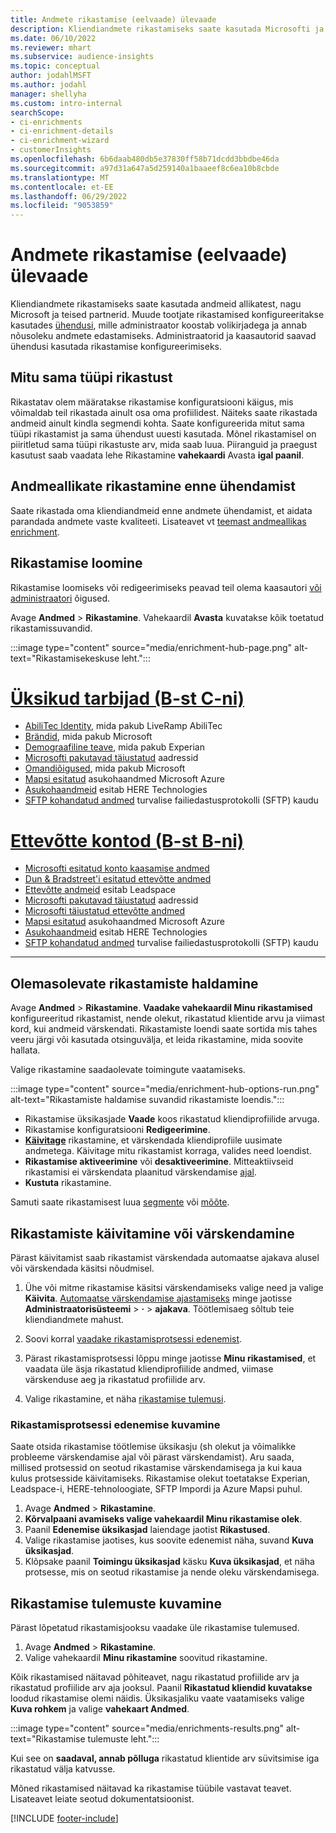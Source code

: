 ```yaml
---
title: Andmete rikastamise (eelvaade) ülevaade
description: Kliendiandmete rikastamiseks saate kasutada Microsofti ja muude muude tootjate teenuste võimalusi.
ms.date: 06/10/2022
ms.reviewer: mhart
ms.subservice: audience-insights
ms.topic: conceptual
author: jodahlMSFT
ms.author: jodahl
manager: shellyha
ms.custom: intro-internal
searchScope:
- ci-enrichments
- ci-enrichment-details
- ci-enrichment-wizard
- customerInsights
ms.openlocfilehash: 6b6daab480db5e37830ff58b71dcdd3bbdbe46da
ms.sourcegitcommit: a97d31a647a5d259140a1baaeef8c6ea10b8cbde
ms.translationtype: MT
ms.contentlocale: et-EE
ms.lasthandoff: 06/29/2022
ms.locfileid: "9053859"
---
```

# <a name="data-enrichment-preview-overview"></a>Andmete rikastamise (eelvaade) ülevaade

Kliendiandmete rikastamiseks saate kasutada andmeid allikatest, nagu Microsoft ja teised partnerid. Muude tootjate rikastamised konfigureeritakse kasutades [ühendusi](connections.md), mille administraator koostab volikirjadega ja annab nõusoleku andmete edastamiseks. Administraatorid ja kaasautorid saavad ühendusi kasutada rikastamise konfigureerimiseks.  

## <a name="multiple-enrichments-of-the-same-type"></a>Mitu sama tüüpi rikastust

Rikastatav olem määratakse rikastamise konfiguratsiooni käigus, mis võimaldab teil rikastada ainult osa oma profiilidest. Näiteks saate rikastada andmeid ainult kindla segmendi kohta. Saate konfigureerida mitut sama tüüpi rikastamist ja sama ühendust uuesti kasutada. Mõnel rikastamisel on piiritletud sama tüüpi rikastuste arv, mida saab luua. Piiranguid ja praegust kasutust saab vaadata lehe Rikastamine **vahekaardi** Avasta **igal paanil**.

## <a name="enrich-data-sources-before-unification"></a>Andmeallikate rikastamine enne ühendamist

Saate rikastada oma kliendiandmeid enne andmete ühendamist, et aidata parandada andmete vaste kvaliteeti. Lisateavet vt [teemast andmeallikas enrichment](data-sources-enrichment.md).

## <a name="create-an-enrichment"></a>Rikastamise loomine

Rikastamise loomiseks või redigeerimiseks peavad teil olema kaasautori [või administraatori](permissions.md) õigused.

Avage **Andmed** > **Rikastamine**. Vahekaardil **Avasta** kuvatakse kõik toetatud rikastamissuvandid.

:::image type="content" source="media/enrichment-hub-page.png" alt-text="Rikastamisekeskuse leht.":::

# <a name="individual-consumers-b-to-c"></a>[Üksikud tarbijad (B-st C-ni)](#tab/b2c)

- [AbiliTec Identity](enrichment-liveramp.md), mida pakub LiveRamp AbiliTec
- [Brändid](enrichment-microsoft.md), mida pakub Microsoft
- [Demograafiline teave](enrichment-experian.md), mida pakub Experian
- [Microsofti pakutavad täiustatud](enrichment-enhanced-addresses.md) aadressid
- [Omandiõigused](enrichment-microsoft.md), mida pakub Microsoft
- [Mapsi esitatud](enrichment-azure-maps.md) asukohaandmed Microsoft Azure
- [Asukohaandmeid](enrichment-here.md) esitab HERE Technologies
- [SFTP kohandatud andmed](enrichment-SFTP-custom-import.md) turvalise failiedastusprotokolli (SFTP) kaudu

# <a name="business-accounts-b-to-b"></a>[Ettevõtte kontod (B-st B-ni)](#tab/b2b)

- [Microsofti esitatud konto kaasamise andmed](enrichment-office.md)
- [Dun & Bradstreet'i esitatud ettevõtte andmed](enrichment-dnb.md)
- [Ettevõtte andmeid](enrichment-leadspace.md) esitab Leadspace
- [Microsofti pakutavad täiustatud](enrichment-enhanced-addresses.md) aadressid
- [Microsofti täiustatud ettevõtte andmed](enrichment-enhanced-company-data.md)
- [Mapsi esitatud](enrichment-azure-maps.md) asukohaandmed Microsoft Azure
- [Asukohaandmeid](enrichment-here.md) esitab HERE Technologies
- [SFTP kohandatud andmed](enrichment-SFTP-custom-import.md) turvalise failiedastusprotokolli (SFTP) kaudu

---

## <a name="manage-existing-enrichments"></a>Olemasolevate rikastamiste haldamine

Avage **Andmed** > **Rikastamine**. **Vaadake vahekaardil Minu rikastamised** konfigureeritud rikastamist, nende olekut, rikastatud klientide arvu ja viimast kord, kui andmeid värskendati. Rikastamiste loendi saate sortida mis tahes veeru järgi või kasutada otsinguvälja, et leida rikastamine, mida soovite hallata.

Valige rikastamine saadaolevate toimingute vaatamiseks.

:::image type="content" source="media/enrichment-hub-options-run.png" alt-text="Rikastamiste haldamise suvandid rikastamiste loendis.":::

- Rikastamise üksikasjade **Vaade** koos rikastatud kliendiprofiilide arvuga.
- Rikastamise konfiguratsiooni **Redigeerimine**.
- [**Käivitage**](#run-or-refresh-enrichments) rikastamine, et värskendada kliendiprofiile uusimate andmetega. Käivitage mitu rikastamist korraga, valides need loendist.
- **Rikastamise aktiveerimine** või **desaktiveerimine**. Mitteaktiivseid rikastamisi ei värskendata plaanitud värskendamise [ajal](system.md#schedule-tab).
- **Kustuta** rikastamine.

Samuti saate rikastamisest luua [segmente](segments.md) või [mõõte](measures.md).

## <a name="run-or-refresh-enrichments"></a>Rikastamiste käivitamine või värskendamine

Pärast käivitamist saab rikastamist värskendada automaatse ajakava alusel või värskendada käsitsi nõudmisel.

1. Ühe või mitme rikastamise käsitsi värskendamiseks valige need ja valige **Käivita**. [Automaatse värskendamise ajastamiseks](system.md#schedule-tab) minge jaotisse **Administraatorisüsteemi** > **·** > **ajakava**. Töötlemisaeg sõltub teie kliendiandmete mahust.

1. Soovi korral [vaadake rikastamisprotsessi edenemist](#see-the-progress-of-the-enrichment-process).

1. Pärast rikastamisprotsessi lõppu minge jaotisse **Minu rikastamised**, et vaadata üle äsja rikastatud kliendiprofiilide andmed, viimase värskenduse aeg ja rikastatud profiilide arv.

1. Valige rikastamine, et näha [rikastamise tulemusi](#view-enrichment-results).

### <a name="see-the-progress-of-the-enrichment-process"></a>Rikastamisprotsessi edenemise kuvamine

Saate otsida rikastamise töötlemise üksikasju (sh olekut ja võimalikke probleeme värskendamise ajal või pärast värskendamist). Aru saada, millised protsessid on seotud rikastamise värskendamisega ja kui kaua kulus protsesside käivitamiseks. Rikastamise olekut toetatakse Experian, Leadspace-i, HERE-tehnoloogiate, SFTP Impordi ja Azure Mapsi puhul.

1. Avage **Andmed** > **Rikastamine**.
1. **Kõrvalpaani avamiseks valige vahekaardil Minu rikastamise olek**.
1. Paanil **Edenemise üksikasjad** laiendage jaotist **Rikastused**.
1. Valige rikastamise jaotises, kus soovite edenemist näha, suvand **Kuva üksikasjad**.
1. Klõpsake paanil **Toimingu üksikasjad** käsku **Kuva üksikasjad**, et näha protsesse, mis on seotud rikastamise ja nende oleku värskendamisega.

## <a name="view-enrichment-results"></a>Rikastamise tulemuste kuvamine

Pärast lõpetatud rikastamisjooksu vaadake üle rikastamise tulemused.

1. Avage **Andmed** > **Rikastamine**.
1. Valige vahekaardil **Minu rikastamine** soovitud rikastamine.

Kõik rikastamised näitavad põhiteavet, nagu rikastatud profiilide arv ja rikastatud profiilide arv aja jooksul. Paanil **Rikastatud kliendid kuvatakse** loodud rikastamise olemi näidis. Üksikasjaliku vaate vaatamiseks valige **Kuva rohkem** ja valige **vahekaart Andmed**.

:::image type="content" source="media/enrichments-results.png" alt-text="Rikastamise tulemuste leht.":::

Kui see on **saadaval, annab põlluga** rikastatud klientide arv süvitsimise iga rikastatud välja katvusse.

Mõned rikastamised näitavad ka rikastamise tüübile vastavat teavet. Lisateavet leiate seotud dokumentatsioonist.

[!INCLUDE [footer-include](includes/footer-banner.md)]
